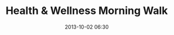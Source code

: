 ---
date: 2013-10-02 06:30
hour: 6:00 - 7:00 am
title: Health & Wellness Morning Walk 
name: 
company:
location: 
categories: day1
expand: y
speakers:
- speaker:  
  - title: "Blackbelt"
    name: "Leah Goldstein"
---